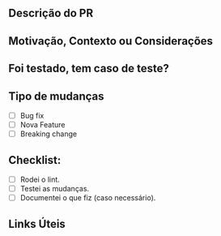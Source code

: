 <!--- COloque uma descrição curta no título acima. -->
## Descrição do PR
<!--- Descreva e detalhe o seu PR -->
## Motivação, Contexto ou Considerações
<!--- Qual problema esse PR resolve? -->
## Foi testado, tem caso de teste?
<!--- Descreva como foi testado se possível, e como testar. -->
## Tipo de mudanças
<!--- coloque um x  -->
- [ ] Bug fix
- [ ] Nova Feature
- [ ] Breaking change
## Checklist:
<!--- coloque um x  -->
- [ ] Rodei o lint.
- [ ] Testei as mudanças.
- [ ] Documentei o que fiz (caso necessário).
## Links Úteis
<!--- Links de cards, libs documentação etc... -->
